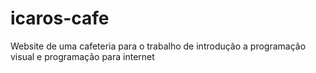 # icaros-cafe
Website de uma cafeteria para o trabalho de introdução a programação visual e programação para internet
